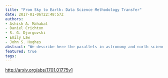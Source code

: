 ```yaml
---
title: "From Sky to Earth: Data Science Methodology Transfer"
date: 2017-01-06T22:48:57Z
authors:
- Ashish A. Mahabal
- Daniel Crichton
- S. G. Djorgovski
- Emily Law
- John S. Hughes
abstract: "We describe here the parallels in astronomy and earth science datasets, their analyses, and the opportunities for methodology transfer from astroinformatics to geoinformatics. Using example of hydrology, we emphasize how meta-data and ontologies are crucial in such an undertaking. Using the infrastructure being designed for EarthCube - the Virtual Observatory for the earth sciences - we discuss essential steps for better transfer of tools and techniques in the future e.g. domain adaptation. Finally we point out that it is never a one-way process and there is enough for astroinformatics to learn from geoinformatics as well."
featured: true
tags:
---
```

http://arxiv.org/abs/1701.01775v1